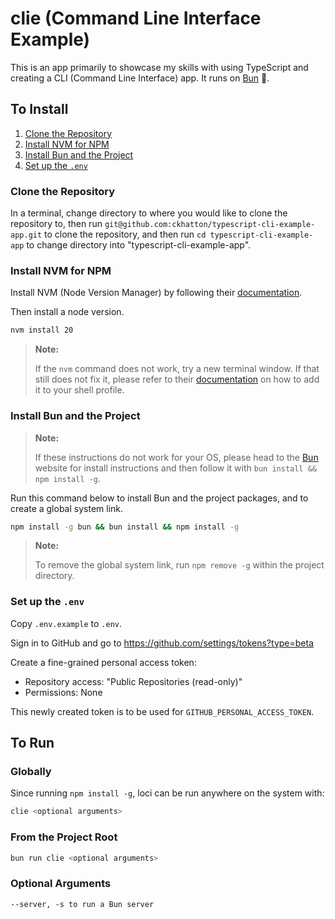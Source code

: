 # clie (Command Line Interface Example)

This is an app primarily to showcase my skills with using TypeScript and creating a CLI (Command Line Interface) app. It runs on [Bun](https://bun.sh) 🍞.

## To Install

1. [Clone the Repository](#clone-the-repository)
2. [Install NVM for NPM](#install-nvm-for-npm)
3. [Install Bun and the Project](#install-bun-and-the-project)
4. [Set up the `.env`](#set-up-the-env)

### Clone the Repository

In a terminal, change directory to where you would like to clone the repository to, then run `git@github.com:ckhatton/typescript-cli-example-app.git` to clone the repository, and then run `cd typescript-cli-example-app` to change directory into "typescript-cli-example-app".

### Install NVM for NPM

Install NVM (Node Version Manager) by following their [documentation](https://github.com/nvm-sh/nvm?tab=readme-ov-file#installing-and-updating).

Then install a node version.

```bash
nvm install 20
```

> **Note:**
>
> If the `nvm` command does not work, try a new terminal window. If that still does not fix it, please refer to their [documentation](https://github.com/nvm-sh/nvm#troubleshooting-on-linux) on how to add it to your shell profile.

### Install Bun and the Project

> **Note:**
>
> If these instructions do not work for your OS, please head to the [Bun](https://bun.sh/docs/installation) website for install instructions and then follow it with `bun install && npm install -g`.

Run this command below to install Bun and the project packages, and to create a global system link.

```bash
npm install -g bun && bun install && npm install -g
```

> **Note:**
>
> To remove the global system link, run `npm remove -g` within the project directory.

### Set up the `.env`

Copy `.env.example` to `.env`.

Sign in to GitHub and go to <https://github.com/settings/tokens?type=beta>

Create a fine-grained personal access token:

- Repository access: "Public Repositories (read-only)"
- Permissions: None

This newly created token is to be used for `GITHUB_PERSONAL_ACCESS_TOKEN`.

## To Run

### Globally

Since running `npm install -g`, loci can be run anywhere on the system with:

```bash
clie <optional arguments>
```

### From the Project Root

```bash
bun run clie <optional arguments>
```

### Optional Arguments

```text
--server, -s to run a Bun server
```

